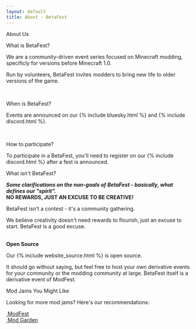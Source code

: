 ```yaml
---
layout: default
title: About - BetaFest
---
```

<div class="container">
  <span class="title-text-2">About Us</span>
  <div class="card text-card">
    <p class="title-text-3">What is BetaFest?</p>
    <p>We are a community-driven event series focused on Minecraft modding, specificly for versions before Minecraft 1.0.</p>
	<p>Run by volunteers, BetaFest invites modders to bring new life to older versions of the game.</p>
	<br />
	<p class="title-text-3">When is BetaFest?</p>
	<p>Events are announced on our {% include bluesky.html %} and {% include discord.html %}.</p>
    <br />
    <p class="title-text-3">How to participate?</p>
	<p>To participate in a BetaFest, you'll need to register on our {% include discord.html %} after a fest is announced.</p>
  </div>
  <div class="card text-card">
    <p class="title-text-3">What isn't BetaFest?</p>
	<div class="card quote-card">
		<b><em>Some clarifications on the non-goals of BetaFest - basically, what defines our "spirit".</em></b>
	</div>
    <b>NO REWARDS, JUST AN EXCUSE TO BE CREATIVE!</b>
	<p>BetaFest isn't a contest - it's a community gathering.</p>
	<p>We believe creativity doesn't need rewards to flourish, just an excuse to start. BetaFest is a good excuse.</p>
	<br />
    <b>Open Source</b>
	<p>Our {% include website_source.html %} is open source.</p>
	<p>It should go without saying, but feel free to host your own derivative events for your community or the modding community at large. BetaFest itself is a derivative event of ModFest.</p>
  </div>
  <div class="card text-card">
    <p class="title-text-3">Mod Jams You Might Like</p>
	<p>Looking for more mod jams? Here's our recommendations:</p>
	<div class="link-container modfest">
	  <a href="https://modfest.net" class="link-link" aria-label="ModFest">
        <img src="https://modfest.net/assets/logo/modfest.svg" class="link-logo" alt="">
        <span class="link-text modfest">ModFest</span>
      </a>
	</div>
	<div class="link-container modgarden">
      <a href="https://modgarden.net" class="link-link" aria-label="Mod Garden">
        <img src="https://modgarden.net/images/icon/generic.png" class="link-logo" alt="">
        <span class="link-text modgarden">Mod Garden</span>
      </a>
	</div>
  </div>
</div>